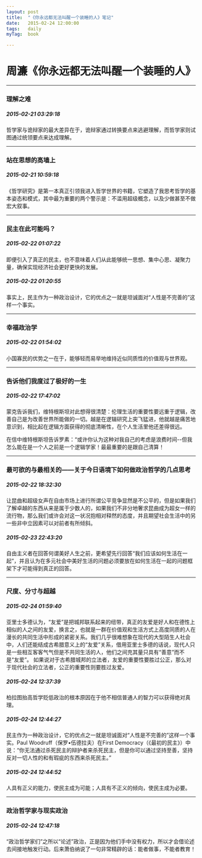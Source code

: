 ```yaml
---
layout: post
title:  "《你永远都无法叫醒一个装睡的人》笔记"
date:   2015-02-24 12:00:00
tags:	daily
myTag:	book	

---
```


# 周濂《你永远都无法叫醒一个装睡的人》

-------------------

### 理解之难

##### 2015-02-21 03:29:18
哲学家与诡辩家的最大差异在于，诡辩家通过转换要点来逃避理解，而哲学家则试图通过统领要点来达成理解。

---------------

### 站在思想的高墙上

##### 2015-02-21 10:59:18
《哲学研究》是第一本真正引领我进入哲学世界的书籍，它塑造了我思考哲学的基本姿态和模式，其中最为重要的两个警示是：不滥用超级概念，以及少做甚至不做宏大叙事。

------------------

### 民主在此可能吗？

##### 2015-02-22 01:07:22
即便引入了真正的民主，也不意味着人们从此能够统一思想、集中心思、凝聚力量，确保实现经济社会更好更快的发展。

##### 2015-02-22 01:20:55
事实上，民主作为一种政治设计，它的优点之一就是坦诚面对“人性是不完善的”这样一个事实。

-------------

### 幸福政治学

##### 2015-02-22 01:54:02
小国寡民的优势之一在于，能够轻而易举地维持近似同质性的价值观与世界观。

-------------------------------

### 告诉他们我度过了极好的一生

##### 2015-02-22 17:47:02
蒙克告诉我们，维特根斯坦对此想得很清楚：伦理生活的重要性要远重于逻辑，改善自己是为改善世界所能做的一切。越是在逻辑研究上突飞猛进，他就越是痛苦地意识到，相比起在逻辑方面获得的彻底清晰性，在个人生活里他还差得很远。

在信中维特根斯坦告诉罗素：“或许你认为这种对我自己的考虑是浪费时间--但我怎么能在是一个人之前是一个逻辑学家！最最重要的是跟自己清算！

----------------------------------------------------------

### 最可欲的与最相关的——关于今日语境下如何做政治哲学的几点思考

##### 2015-02-22 18:32:30
让昆曲和超级女声在自由市场上进行所谓公平竞争显然是不公平的，但是如果我们了解卓越的东西从来是属于少数人的，如果我们不非分地奢求昆曲成为超女一样的流行物，那么我们或许会对这一状况抱相对释然的态度，并且期望社会生活中的另一些非中立因素可以对前者有所倾斜。

##### 2015-02-23 22:43:20
自由主义者在回答何谓美好人生之前，更希望先行回答“我们应该如何生活在一起”，并且认为在多元社会中美好生活的问题必须要放在如何生活在一起的问题框架下才可能得到真正的回答。

-------------------

### 尺度、分寸与超越

##### 2015-02-24 01:59:40
亚里士多德认为，“友爱”是把城邦联系起来的纽带，真正的友爱是好人和在德性上相似的人之间的友爱，换言之，也就是一群在价值观和生活方式上高度同质的人在漫长的共同生活中形成的紧密关系。我们几乎很难想象在现代的大型陌生人社会中，人们还能结成古希腊意义上的“友爱”关系，借用亚里士多德的话说，现代人只是一些相互客客气气但是不共同生活的人，他们之间充其量只具有“善意”而不是“友爱”。
如果说对于古希腊城邦的立法者，友爱的重要性要胜过公正，那么对于现代社会的立法者，公正的重要性则要胜过友爱。

##### 2015-02-24 12:37:39
柏拉图抬高哲学贬低政治的根本原因在于他不相信普通人的智力可以获得绝对真理。

##### 2015-02-24 12:44:27
民主作为一种政治设计，它的优点之一就是坦诚面对“人性是不完善的”这样一个事实。Paul Woodruff（保罗•伍德拉夫）在First Democracy（《最初的民主》）中说：“你无法通过杀死民主的辩护者来杀死民主，但是你可以通过坚持至善，坚持反对一切人性的和有瑕疵的东西来杀死民主。”

##### 2015-02-24 12:44:52
人具有正义的能力，使民主成为可能；人具有不正义的倾向，使民主成为必要。

-----------------------

### 政治哲学家与现实政治

##### 2015-02-24 12:47:18
“政治哲学家们”之所以“论述”政治，正是因为他们手中没有权力，所以才会借论述去间接地触发行动。后来萧伯纳说了一句非常精辟的话：能者做事，不能者教育！
